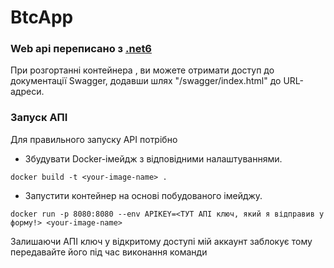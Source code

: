 # BtcApp
### Web api переписано з [.net6](https://github.com/dmmitrenko/CurrencyExchangeBTC)
При розгортанні контейнера , ви можете отримати доступ до документації Swagger, додавши шлях "/swagger/index.html" до URL-адреси. 

### Запуск АПІ

Для правильного запуску API потрібно
- Збудувати Docker-імейдж з відповідними налаштуваннями. 
```docker
docker build -t <your-image-name> .
```
  - Запустити контейнер на основі побудованого імейджу.
```docker
docker run -p 8080:8080 --env APIKEY=<ТУТ АПІ ключ, який я відправив у форму!> <your-image-name>
```

Залишаючи АПІ ключ у відкритому доступі мій аккаунт заблокує тому передавайте його під час виконання команди
